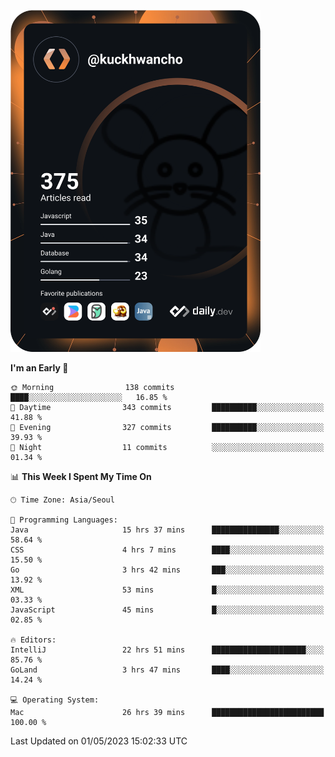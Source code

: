 <a href="https://app.daily.dev/kuckhwancho"><img src="https://github.com/kuckjwi0928/kuckjwi0928/blob/master/devcard.svg" width="400" alt="Kuckjwi Devcard"/></a>

<!--START_SECTION:waka-->
**I'm an Early 🐤** 

```text
🌞 Morning                138 commits         ████░░░░░░░░░░░░░░░░░░░░░   16.85 % 
🌆 Daytime                343 commits         ██████████░░░░░░░░░░░░░░░   41.88 % 
🌃 Evening                327 commits         ██████████░░░░░░░░░░░░░░░   39.93 % 
🌙 Night                  11 commits          ░░░░░░░░░░░░░░░░░░░░░░░░░   01.34 % 
```


📊 **This Week I Spent My Time On** 

```text
🕑︎ Time Zone: Asia/Seoul

💬 Programming Languages: 
Java                     15 hrs 37 mins      ███████████████░░░░░░░░░░   58.64 % 
CSS                      4 hrs 7 mins        ████░░░░░░░░░░░░░░░░░░░░░   15.50 % 
Go                       3 hrs 42 mins       ███░░░░░░░░░░░░░░░░░░░░░░   13.92 % 
XML                      53 mins             █░░░░░░░░░░░░░░░░░░░░░░░░   03.33 % 
JavaScript               45 mins             █░░░░░░░░░░░░░░░░░░░░░░░░   02.85 % 

🔥 Editors: 
IntelliJ                 22 hrs 51 mins      █████████████████████░░░░   85.76 % 
GoLand                   3 hrs 47 mins       ████░░░░░░░░░░░░░░░░░░░░░   14.24 % 

💻 Operating System: 
Mac                      26 hrs 39 mins      █████████████████████████   100.00 % 
```


 Last Updated on 01/05/2023 15:02:33 UTC
<!--END_SECTION:waka-->
